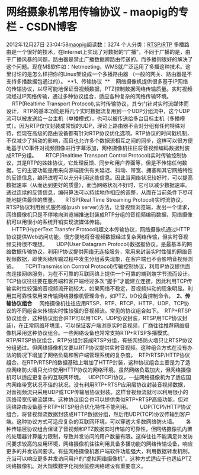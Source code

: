 # 网络摄象机常用传输协议 - maopig的专栏 - CSDN博客
2012年12月27日 23:04:58[maopig](https://me.csdn.net/maopig)阅读数：3274
个人分类：[RTSP/RTP](https://blog.csdn.net/maopig/article/category/861027)
多播路由是一个很好的技术，在Internet上实现了对数据的“广播”，不同于广播的是，由于广播风暴的问题，路由器是禁止广播数据跨路由传送的。而多播则很好的解决了这个问题。现在M$软件如：Netmeeting，WMS就广泛运用了多播这种技术。这里讨论的是怎么样把你的Linux架设成一个多播路由器
（一般的网关、路由器是不支持多播数据包通过的）。
**1、传输协议  **    网络摄像机提供很多基于IP网络的传输协议，以尽可能地保证音视频数据，PTZ控制数据网络传输质量。实时视频流经过IP网络传输，通过多种协议组合，适应各种复杂的网络传输环境。 
    RTP(Realtime Transport Protocol),实时传输协议，其专门针对实时流媒体而设计， RTP的基本功能是将几个实时数据流复用到一个UDP分组流中，这个UDP流可以被发送给一台主机（单播模式），也可以被传送给多台目标主机（多播模式）。因为RTP仅仅封装成常规的UDP，理论上路由器不会对分组有任何特殊对待，但现在高级的路由设备都有针对RTP协议优化选项。RTP协议的时间戳机制，不仅减少了抖动的影响，而且也允许多个数据流相互之间的同步，这样可以很方便地基于I/O事件对视频图像进行字幕添加，网络摄像机往往将音视频编码数据封装成RTP分组。 
    RTCP(Realtime Transport Control Protocol)实时传输控制协议，其是RTP的姊妹协议，它处理反馈、同步和用户界面等，但是不传输任何数据。它的主要功能是用来向源端提供有关延迟、抖动、带宽、拥塞和其它网络特性的反馈信息，编码进程可以充分利用这些信息。因此当网络状况较好时，可以提高数据速率（从而达到更好的质量），而当网络状况不好时，它可以减少数据速率。通过连续的反馈信息，编码算法可以持续地作相应的调整，从而在当前条件下尽可能地提供最佳的质量。
    RTSP(Real Time Streaming Protocol)实时流协议，RTSP协议利用推式服务器(push server)方法，让音视频浏览端，发出一个请求，网络摄像机只是不停地向浏览端推送封装成RTP分组的音视频编码数据，网络摄像机可以用很小的系统开销实现流媒体传输。 
    HTTP(HyperText Transfer Protocol)超文本传输协议，网络摄像机通过HTTP协议提供Web访问功能，很方便地将音视频数据经过复杂网络传输，但实时音视频支持很不理想。 
    UDP(User Datagram Protocol)数据报协议，是最基本的网络数据传输协议，利用IP协议提供网络无连接服务，常用来封装实时性强的网络音视频数据，即使网络传输过程中发生分组丢失现象，在客户端也不会影响音视频浏览。 
    TCP(Transmission Control Protocol)传输控制协议，利用IP协议提供面向连接网络服务，为在不可靠的互联网络上提供一个可靠的端到端字节流而设计。TCP协议往往要在服务端和客户端经过多次“握手”才能建立连接，因此利用TCP传输实时性较强的音视频流开销较大，如果网络不稳定，音视频抖动的现象明显。利用其可靠性常用来传输网络摄像机管理命令，如PTZ，I/O设备控制命令。 
**2、传输协议组合**
    网络摄像机往往应用RTSP、RTP、RTCP、HTTP、UDP、TCP协议的不同组合来传输实时性较强的音视频流。常见的协议组合如下。  
RTP+RTSP协议组合，这种协议组合(RTP可以用TCP、UDP协议封装，RTSP用TCP协议封装)，在正常网络环境里，可以保证客户端浏览实时音视频，厂商往往推荐网络摄像机采用这种协议组合。一些网络设备也常常支持RTP+RTSP多播模式。 
RTP/RTSP协议组合，RTP分组封装成RTSP分组，有些网络防火墙只让RTSP协议分组通过。但网络摄像机又要以RTP协议提供实时音视频。这种组合方式在没有办法的情况下增加了网络负载和客户端管理系统的复杂度。 
RTP/RTSP/HTTP协议组合，在RTP/RTSP的数据基础上增加了HTTP封装，这种协议组合主要是为了适应网络防火墙只允许使用HTTP协议的网络环境。虽然网络负载加大，但网络摄像机可以适应更复杂的互联网环境。 
 UDP(TCP)协议，一些网络摄像机为了适应国内网络带宽状况不佳的状况，没有利用RTP+RTSP应用层协议封装音视频数据，对音视频流只采用UDP或TCP传输层协议封装。这样音视频流就可以利用很小的网络带宽传输流媒体。这种协议组合也可以提供类似RTP+RTSP高级功能，但对网络路由设备基于RTP+RTSP组合优化特性不能利用。 
    UDP(TCP)/HTTP协议组合，将音视频流数据封装成HTTP数据分组，然后用UDP(TCP)协议传输到客户端。这种协议方式可适应复杂的互联网环境，可以穿透大多数网络防火墙。 
    各种传输层协议组合保证了音视频和PTZ数据实时传输的可靠性，但网络摄像机内置的处理器计算能力限制，导致并发访问的用户数量有限。这样往往不能满足并发访问要求较高的应用环境，网络摄像机往往利用具备多播功能的网络传输设备，响应更多的并发访问要求。有些网络摄像机客户端软件功能强大，利用数据转发机制，充当可以响应更多并发访问用户的“虚拟网络摄像机”，这种方式适应于也适应PTZ网络摄像机。对大规模数字化视频监控网络建设有重要意义。
